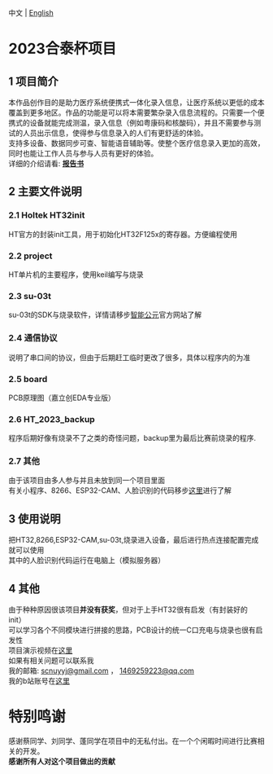 中文 | [English](README_EN.md)
# 2023合泰杯项目
## 1 项目简介
本作品创作目的是助力医疗系统便携式一体化录入信息，让医疗系统以更低的成本覆盖到更多地区。作品的功能是可以将本需要繁杂录入信息流程的。只需要一个便携式的设备就能完成测温，录入信息（例如粤康码和核酸码），并且不需要参与测试的人员出示信息，使得参与信息录入的人们有更舒适的体验。<br>
支持多设备、数据同步可查、智能语音辅助等。使整个医疗信息录入更加的高效，同时也能让工作人员与参与人员有更好的体验。<br>
详细的介绍请看: [**报告书**](报告书.docx)

## 2 主要文件说明
### 2.1 Holtek HT32init
HT官方的封装init工具，用于初始化HT32F125x的寄存器。方便编程使用
### 2.2 project
HT单片机的主要程序，使用keil编写与烧录
### 2.3 su-03t
su-03t的SDK与烧录软件，详情请移步[智能公元](http://smartpi.cn/#/)官方网站了解
### 2.4 通信协议
说明了串口间的协议，但由于后期赶工临时更改了很多，具体以程序内的为准
### 2.5 board
PCB原理图（嘉立创EDA专业版）
### 2.6 HT_2023_backup
程序后期好像有烧录不了之类的奇怪问题，backup里为最后比赛前烧录的程序.
### 2.7 其他
 由于该项目由多人参与并且未放到同一个项目里面<br>
 有关小程序、8266、ESP32-CAM、人脸识别的代码移步[这里](https://github.com/caiyilian/holtekFaceRecognition0)进行了解

 ## 3 使用说明
 把HT32,8266,ESP32-CAM,su-03t,烧录进入设备，最后进行热点连接配置完成就可以使用<br>
 其中的人脸识别代码运行在电脑上（模拟服务器）

 ## 4 其他
由于种种原因很该项目**并没有获奖**，但对于上手HT32很有启发（有封装好的init）<br>
可以学习各个不同模块进行拼接的思路，PCB设计的统一C口充电与烧录也很有启发性<br>
项目演示视频在[这里](https://www.bilibili.com/video/BV17T411b7BC/?share_source=copy_web&vd_source=ccdd4439e8d8c1f809ca65541a51d508)<br>
如果有相关问题可以联系我<br>
我的邮箱: scnuyyj@gmail.com ， 1469259223@qq.com<br>
我的b站账号在[这里](https://space.bilibili.com/23620249?spm_id_from=333.788.0.0)
# 特别鸣谢
感谢蔡同学、刘同学、蓬同学在项目中的无私付出。在一个个闲暇时间进行比赛相关的开发。<br>
**感谢所有人对这个项目做出的贡献**
